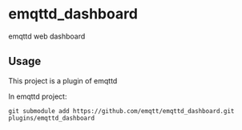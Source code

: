 # emqttd_dashboard

emqttd web dashboard

## Usage

This project is a plugin of emqttd

In emqttd project:


```
git submodule add https://github.com/emqtt/emqttd_dashboard.git plugins/emqttd_dashboard 

```



